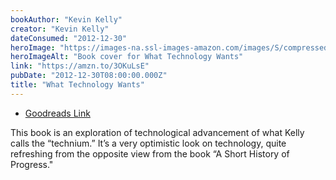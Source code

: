 ```yaml
---
bookAuthor: "Kevin Kelly"
creator: "Kevin Kelly"
dateConsumed: "2012-12-30"
heroImage: "https://images-na.ssl-images-amazon.com/images/S/compressed.photo.goodreads.com/books/1442769612i/7954936.jpg"
heroImageAlt: "Book cover for What Technology Wants"
link: "https://amzn.to/3OKuLsE"
pubDate: "2012-12-30T08:00:00.000Z"
title: "What Technology Wants"
---
```


- [Goodreads Link](https://www.goodreads.com/book/show/7954936-what-technology-wants)

This book is an exploration of technological advancement of what Kelly calls the “technium.” It’s a very optimistic look on technology, quite refreshing from the opposite view from the book “A Short History of Progress."
